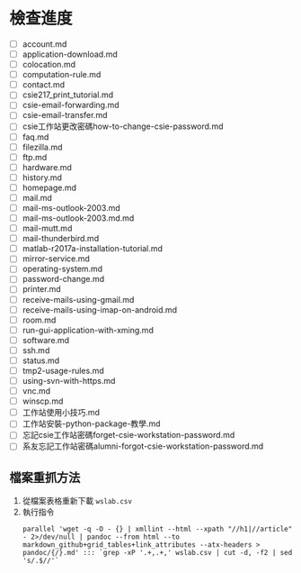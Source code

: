 # 檢查進度

- [ ] account.md
- [ ] application-download.md
- [ ] colocation.md
- [ ] computation-rule.md
- [ ] contact.md
- [ ] csie217_print_tutorial.md
- [ ] csie-email-forwarding.md
- [ ] csie-email-transfer.md
- [ ] csie工作站更改密碼how-to-change-csie-password.md
- [ ] faq.md
- [ ] filezilla.md
- [ ] ftp.md
- [ ] hardware.md
- [ ] history.md
- [ ] homepage.md
- [ ] mail.md
- [ ] mail-ms-outlook-2003.md
- [ ] mail-ms-outlook-2003.md.md
- [ ] mail-mutt.md
- [ ] mail-thunderbird.md
- [ ] matlab-r2017a-installation-tutorial.md
- [ ] mirror-service.md
- [ ] operating-system.md
- [ ] password-change.md
- [ ] printer.md
- [ ] receive-mails-using-gmail.md
- [ ] receive-mails-using-imap-on-android.md
- [ ] room.md
- [ ] run-gui-application-with-xming.md
- [ ] software.md
- [ ] ssh.md
- [ ] status.md
- [ ] tmp2-usage-rules.md
- [ ] using-svn-with-https.md
- [ ] vnc.md
- [ ] winscp.md
- [ ] 工作站使用小技巧.md
- [ ] 工作站安裝-python-package-教學.md
- [ ] 忘記csie工作站密碼forget-csie-workstation-password.md
- [ ] 系友忘記工作站密碼alumni-forgot-csie-workstation-password.md

## 檔案重抓方法

1. 從檔案表格重新下載 `wslab.csv`
2. 執行指令
    ```
    parallel 'wget -q -O - {} | xmllint --html --xpath "//h1|//article" - 2>/dev/null | pandoc --from html --to markdown_github+grid_tables+link_attributes --atx-headers > pandoc/{/}.md' ::: `grep -xP '.+,.+,' wslab.csv | cut -d, -f2 | sed 's/.$//'`
    ```
